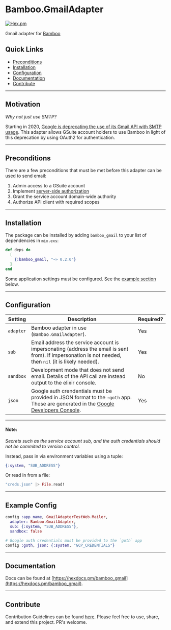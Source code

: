 # Bamboo.GmailAdapter

[![Hex.pm](https://img.shields.io/hexpm/v/bamboo_gmail)](https://hex.pm/packages/bamboo_gmail)

Gmail adapter for [Bamboo](https://github.com/thoughtbot/bamboo)

## Quick Links
* [Preconditions](#preconditions)
* [Installation](#installation)
* [Configuration](#configuration)
* [Documentation](#documentation)
* [Contribute](#contribute)

---

## Motivation

*Why not just use SMTP?*

Starting in 2020, [Google is deprecating the use of its Gmail API with SMTP usage](https://gsuiteupdates.googleblog.com/2019/12/less-secure-apps-oauth-google-username-password-incorrect.html).
This adapter allows GSuite account holders to use Bamboo in light of this deprecation by using OAuth2 for authentication.

---

## Preconditions

There are a few preconditions that must be met before this adapter can be used to send email:
1. Admin access to a GSuite account
2. Implement [server-side authorization](https://developers.google.com/gmail/api/auth/web-server)
3. Grant the service account domain-wide authority
4. Authorize API client with required scopes

---

## Installation

The package can be installed by adding `bamboo_gmail` to your list of dependencies in `mix.exs`:

```elixir
def deps do
  [
    {:bamboo_gmail, "~> 0.2.0"}
  ]
end
```

Some application settings must be configured. See the [example section](#example-config) below.

---

## Configuration

  | Setting | Description | Required? |
  | ---------- | ---------- | ---------- |
  | `adapter` | Bamboo adapter in use (`Bamboo.GmailAdapter`). | Yes |
  | `sub` | Email address the service account is impersonating (address the email is sent from).  If impersonation is not needed, then `nil` (it is likely needed). | Yes |
  |`sandbox` | Development mode that does not send email.  Details of the API call are instead output to the elixir console. | No |
  | `json` | Google auth crendentials must be provided in JSON format to the `:goth` app.  These are generated in the [Google Developers Console](https://console.developers.google.com/). | Yes |


---

#### Note: 

*Secrets such as the service account sub, and the auth credentials should not
be commited to version control.*

Instead, pass in via environment variables using a tuple: 
```elixir
{:system, "SUB_ADDRESS"}
```

Or read in from a file: 
```elixir
"creds.json" |> File.read!
```

---

## Example Config

```elixir
config :app_name, GmailAdapterTestWeb.Mailer,
  adapter: Bamboo.GmailAdapter,
  sub: {:system, "SUB_ADDRESS"},
  sandbox: false

# Google auth credentials must be provided to the `goth` app
config :goth, json: {:system, "GCP_CREDENTIALS"}
```

---

## Documentation

Docs can be found at [https://hexdocs.pm/bamboo_gmail](https://hexdocs.pm/bamboo_gmail).

---

## Contribute

Contribution Guidelines can be found [here](https://github.com/parkerduckworth/bamboo_gmail/blob/master/CONTRIBUTING.md).
Please feel free to use, share, and extend this project. PR's welcome.
